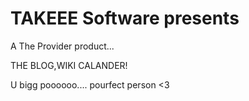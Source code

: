 # TAKEEE Software presents

A The Provider product...

THE BLOG,WIKI CALANDER!

U bigg poooooo.... pourfect person <3
